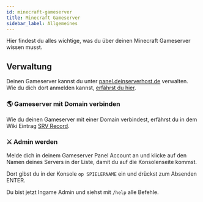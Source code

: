 ```yaml
---
id: minecraft-gameserver
title: Minecraft Gameserver
sidebar_label: Allgemeines
---
```

Hier findest du alles wichtige, was du über deinen Minecraft Gameserver wissen musst.


## Verwaltung
Deinen Gameserver kannst du unter [panel.deinserverhost.de](https://panel.deinserverhost.de) verwalten.
Wie du dich dort anmelden kannst, [erfährst du hier](gameserver#-gameserver-panel).


### 🌎 Gameserver mit Domain verbinden
Wie du deinen Gameserver mit einer Domain verbindest, erfährst du in dem Wiki Eintrag [SRV Record](srv-record-erstellen.md).

### ⚔ Admin werden
Melde dich in deinem Gameserver Panel Account an und klicke auf den Namen deines Servers in der Liste, damit du auf die Konsolenseite kommst.

Dort gibst du in der Konsole `op SPIELERNAME` ein und drückst zum Absenden ENTER.

Du bist jetzt Ingame Admin und siehst mit `/help` alle Befehle.